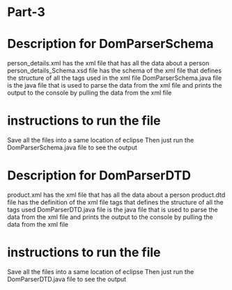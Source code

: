 # Part-3

# Description for DomParserSchema

person_details.xml has the xml file that has all the data about a person
person_details_Schema.xsd file has the schema of the xml file that defines the structure of all the tags used in the xml file
DomParserSchema.java file is the java file that is used to parse the data from the xml file and prints the output to the console by pulling the data from the xml file

# instructions to run the file

Save all the files into a same location of eclipse 
Then just run the DomParserSchema.java file to see the output 

# Description for DomParserDTD

product.xml has the xml file that has all the data about a person
product.dtd file has the definition of the xml file tags that defines the structure of all the tags used
DomParserDTD.java file is the java file that is used to parse the data from the xml file and prints the output to the console by pulling the data from the xml file

# instructions to run the file

Save all the files into a same location of eclipse 
Then just run the DomParserDTD.java file to see the output 
